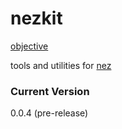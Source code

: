 nezkit
======

[objective](https://github.com/nomilous/nezkit/blob/master/objective)

tools and utilities for [nez](https://github.com/nomilous/nez)

### Current Version

0.0.4 (pre-release)

